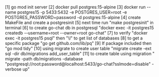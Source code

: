 [1] go mod init server
[2] docker pull postgres:15-alpine
[3] docker run --name postgres15 -p 5433:5432 -e POSTGRES_USER=root -e POSTGRES_PASSWORD=password -d postgres:15-alpine 
[4] create MakeFile and create a postgresinit
[5] next time run  "make postgresinit" in terminal
[6] to create go-chat db in postgresql "docker exec -it postgres15 createdb --username=root --owner=root go-chat"
[7] to verify "docker exec -it postgres15 psql" then "\l" to get list of databases
[8] to get a specific package "go get github.com/lib/pq"
[9] If package included then "go mod tidy"
[10] using migrate to create user table "migrate create -ext sql -dir db/migrations add_user_table"
[11] to create table using migration " migrate -path db/migrations -database "postgresql://root:password@localhost:5433/go-chat?sslmode=disable" -verbose up"